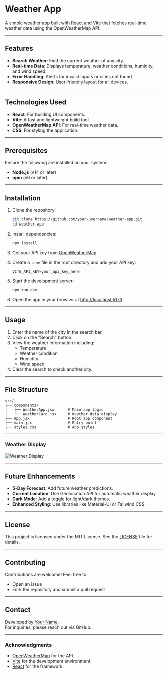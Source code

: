 # Weather App

A simple weather app built with React and Vite that fetches real-time weather data using the OpenWeatherMap API.

---

## Features
- **Search Weather**: Find the current weather of any city.
- **Real-time Data**: Displays temperature, weather conditions, humidity, and wind speed.
- **Error Handling**: Alerts for invalid inputs or cities not found.
- **Responsive Design**: User-friendly layout for all devices.

---

## Technologies Used
- **React**: For building UI components.
- **Vite**: A fast and lightweight build tool.
- **OpenWeatherMap API**: For real-time weather data.
- **CSS**: For styling the application.

---

## Prerequisites
Ensure the following are installed on your system:
- **Node.js** (v14 or later)
- **npm** (v6 or later)

---

## Installation

1. Clone the repository:
   ```bash
   git clone https://github.com/your-username/weather-app.git
   cd weather-app
   ```

2. Install dependencies:
   ```bash
   npm install
   ```

3. Get your API key from [OpenWeatherMap](https://openweathermap.org/).

4. Create a `.env` file in the root directory and add your API key:
   ```env
   VITE_API_KEY=your_api_key_here
   ```

5. Start the development server:
   ```bash
   npm run dev
   ```

6. Open the app in your browser at [http://localhost:5173](http://localhost:5173).

---

## Usage

1. Enter the name of the city in the search bar.
2. Click on the "Search" button.
3. View the weather information including:
   - Temperature
   - Weather condition
   - Humidity
   - Wind speed
4. Clear the search to check another city.

---

## File Structure

```
src/
├── components/
│   ├── WeatherApp.jsx      # Main app logic
│   └── WeatherCard.jsx     # Weather data display
├── App.jsx                 # Root app component
├── main.jsx                # Entry point
├── styles.css              # App styles
```

---

### Weather Display
![Weather Display](https://via.placeholder.com/800x400.png?text=Screenshot+Here)

---

## Future Enhancements
- **5-Day Forecast**: Add future weather predictions.
- **Current Location**: Use Geolocation API for automatic weather display.
- **Dark Mode**: Add a toggle for light/dark themes.
- **Enhanced Styling**: Use libraries like Material-UI or Tailwind CSS.

---

## License
This project is licensed under the MIT License. See the [LICENSE](LICENSE) file for details.

---

## Contributing
Contributions are welcome! Feel free to:
- Open an issue
- Fork the repository and submit a pull request

---

## Contact
Developed by [Your Name](https://github.com/your-username).  
For inquiries, please reach out via GitHub.

---

### Acknowledgments
- [OpenWeatherMap](https://openweathermap.org/) for the API.
- [Vite](https://vitejs.dev/) for the development environment.
- [React](https://reactjs.org/) for the framework.
```
